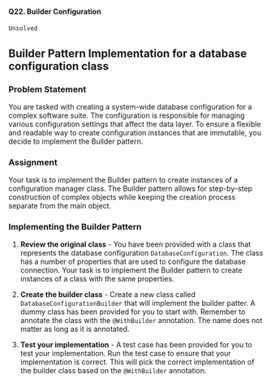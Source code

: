 #### Q22. Builder Configuration
`Unsolved`

## Builder Pattern Implementation for a database configuration class
### Problem Statement
You are tasked with creating a system-wide database configuration for a complex software suite. The configuration is responsible for managing various configuration settings that affect the data layer. To ensure a flexible and readable way to create configuration instances that are immutable, you decide to implement the Builder pattern.

### Assignment
Your task is to implement the Builder pattern to create instances of a configuration manager class. The Builder pattern allows for step-by-step construction of complex objects while keeping the creation process separate from the main object.

### Implementing the Builder Pattern
1. **Review the original class** - You have been provided with a class that represents the database configuration `DatabaseConfiguration`. The class has a number of properties that are used to configure the database connection. Your task is to implement the Builder pattern to create instances of a class with the same properties.

2. **Create the builder class** - Create a new class called `DatabaseConfigurationBuilder` that will implement the builder patter. A dummy class has been provided for you to start with. Remember to annotate the class with the `@WithBuilder` annotation. The name does not matter as long as it is annotated.

3. **Test your implementation** - A test case has been provided for you to test your implementation. Run the test case to ensure that your implementation is correct. This will pick the correct implementation of the builder class based on the `@WithBuilder` annotation.